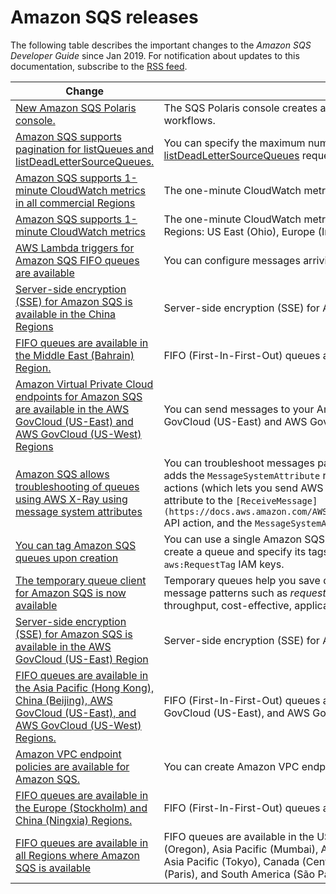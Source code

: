 # Amazon SQS releases<a name="sqs-release-notes"></a>

The following table describes the important changes to the *Amazon SQS Developer Guide* since Jan 2019\. For notification about updates to this documentation, subscribe to the [RSS feed](https://docs.aws.amazon.com/AWSSimpleQueueService/latest/SQSDeveloperGuide/sqs-release-notes.rss)\.

| Change | Description | Date | 
| --- |--- |--- |
| [New Amazon SQS Polaris console\.](https://docs.aws.amazon.com/AWSSimpleQueueService/latest/SQSDeveloperGuide/sqs-configuring.html) | The SQS Polaris console creates a [new user experience](https://docs.aws.amazon.com/AWSSimpleQueueService/latest/SQSDeveloperGuide/sqs-configuring.html) to simplify development and production workflows\. | July 8, 2020 | 
| [Amazon SQS supports pagination for listQueues and listDeadLetterSourceQueues\.](https://docs.aws.amazon.com/AWSSimpleQueueService/latest/APIReference/API_ListQueues.html) | You can specify the maximum number of results to return from a [listQueues](https://docs.aws.amazon.com/AWSSimpleQueueService/latest/APIReference/API_ListQueues.html) or [listDeadLetterSourceQueues](https://docs.aws.amazon.com/AWSSimpleQueueService/latest/APIReference/API_ListDeadLetterSourceQueues.html) request\. | June 22, 2020 | 
| [Amazon SQS supports 1\-minute CloudWatch metrics in all commercial Regions](https://docs.aws.amazon.com/AWSSimpleQueueService/latest/SQSDeveloperGuide/sqs-available-cloudwatch-metrics.html) | The one\-minute CloudWatch metric for Amazon SQS is available in all commercial Regions\. | January 9, 2020 | 
| [Amazon SQS supports 1\-minute CloudWatch metrics](https://docs.aws.amazon.com/AWSSimpleQueueService/latest/SQSDeveloperGuide/sqs-available-cloudwatch-metrics.html) | The one\-minute CloudWatch metric for Amazon SQS is currently available only in the following Regions: US East \(Ohio\), Europe \(Ireland\), Europe \(Stockholm\), and Asia Pacific \(Tokyo\)\. | November 25, 2019 | 
| [AWS Lambda triggers for Amazon SQS FIFO queues are available](https://docs.aws.amazon.com/AWSSimpleQueueService/latest/SQSDeveloperGuide/sqs-configure-lambda-function-trigger.html) | You can configure messages arriving in a FIFO queue to trigger a Lambda function\. | November 25, 2019 | 
| [Server\-side encryption \(SSE\) for Amazon SQS is available in the China Regions](https://docs.aws.amazon.com/AWSSimpleQueueService/latest/SQSDeveloperGuide/sqs-server-side-encryption.html) | Server\-side encryption \(SSE\) for Amazon SQS is available in the China Regions\. | November 13, 2019 | 
| [FIFO queues are available in the Middle East \(Bahrain\) Region\.](https://docs.aws.amazon.com/AWSSimpleQueueService/latest/SQSDeveloperGuide/FIFO-queues.html) | FIFO \(First\-In\-First\-Out\) queues are available in the Middle East \(Bahrain\) Region\. | October 10, 2019 | 
| [Amazon Virtual Private Cloud endpoints for Amazon SQS are available in the AWS GovCloud \(US\-East\) and AWS GovCloud \(US\-West\) Regions](https://docs.aws.amazon.com/AWSSimpleQueueService/latest/SQSDeveloperGuide/sqs-vpc-endpoints.html) | You can send messages to your Amazon SQS queues from Amazon Virtual Private Cloud in the AWS GovCloud \(US\-East\) and AWS GovCloud \(US\-West\) Regions\. | September 5, 2019 | 
| [Amazon SQS allows troubleshooting of queues using AWS X\-Ray using message system attributes](https://docs.aws.amazon.com/AWSSimpleQueueService/latest/SQSDeveloperGuide/sqs-troubleshooting-using-x-ray.html) | You can troubleshoot messages passing through Amazon SQS queues using AWS X\-Ray\. This release adds the `MessageSystemAttribute` request parameter to the `SendMessage` and `SendMessageBatch` API actions \(which lets you send AWS X\-Ray trace headers through Amazon SQS\), the `AWSTraceHeader` attribute to the `[ReceiveMessage](https://docs.aws.amazon.com/AWSSimpleQueueService/latest/APIReference/API_ReceiveMessage.html)` API action, and the `MessageSystemAttributeValue` data type\. | August 28, 2019 | 
| [You can tag Amazon SQS queues upon creation](https://docs.aws.amazon.com/AWSSimpleQueueService/latest/APIReference/API_CreateQueue.html) | You can use a single Amazon SQS API call, AWS SDK function, or AWS CLI command to simultaneously create a queue and specify its tags\. In addition, Amazon SQS supports the `aws:TagKeys` and `aws:RequestTag` IAM keys\. | August 22, 2019 | 
| [The temporary queue client for Amazon SQS is now available](https://docs.aws.amazon.com/AWSSimpleQueueService/latest/SQSDeveloperGuide/sqs-temporary-queues.html) | Temporary queues help you save development time and deployment costs when using common message patterns such as *request\-response*\. You can use the [Temporary Queue Client](https://github.com/awslabs/amazon-sqs-java-temporary-queues-client) to create high\-throughput, cost\-effective, application\-managed temporary queues\. | July 25, 2019 | 
| [Server\-side encryption \(SSE\) for Amazon SQS is available in the AWS GovCloud \(US\-East\) Region](https://docs.aws.amazon.com/AWSSimpleQueueService/latest/SQSDeveloperGuide/sqs-server-side-encryption.html) | Server\-side encryption \(SSE\) for Amazon SQS is available in the AWS GovCloud \(US\-East\) Region\. | June 20, 2019 | 
| [FIFO queues are available in the Asia Pacific \(Hong Kong\), China \(Beijing\), AWS GovCloud \(US\-East\), and AWS GovCloud \(US\-West\) Regions\.](https://docs.aws.amazon.com/AWSSimpleQueueService/latest/SQSDeveloperGuide/FIFO-queues.html) | FIFO \(First\-In\-First\-Out\) queues are available in the Asia Pacific \(Hong Kong\), China \(Beijing\), AWS GovCloud \(US\-East\), and AWS GovCloud \(US\-West\) Regions\. | May 15, 2019 | 
| [Amazon VPC endpoint policies are available for Amazon SQS\.](https://docs.aws.amazon.com/AWSSimpleQueueService/latest/SQSDeveloperGuide/sqs-vpc-endpoint-policy.html) | You can create Amazon VPC endpoint policies for Amazon SQS\. | April 4, 2019 | 
| [FIFO queues are available in the Europe \(Stockholm\) and China \(Ningxia\) Regions\.](https://docs.aws.amazon.com/AWSSimpleQueueService/latest/SQSDeveloperGuide/FIFO-queues.html) | FIFO \(First\-In\-First\-Out\) queues are available in the Europe \(Stockholm\) and China \(Ningxia\) Regions\. | March 14, 2019 | 
| [FIFO queues are available in all Regions where Amazon SQS is available](https://docs.aws.amazon.com/AWSSimpleQueueService/latest/SQSDeveloperGuide/FIFO-queues.html) | FIFO queues are available in the US East \(Ohio\), US East \(N\. Virginia\), US West \(N\. California\), US West \(Oregon\), Asia Pacific \(Mumbai\), Asia Pacific \(Seoul\), Asia Pacific \(Singapore\), Asia Pacific \(Sydney\), Asia Pacific \(Tokyo\), Canada \(Central\), Europe \(Frankfurt\), Europe \(Ireland\), Europe \(London\), Europe \(Paris\), and South America \(São Paulo\) Regions\.\. | February 7, 2019 | 